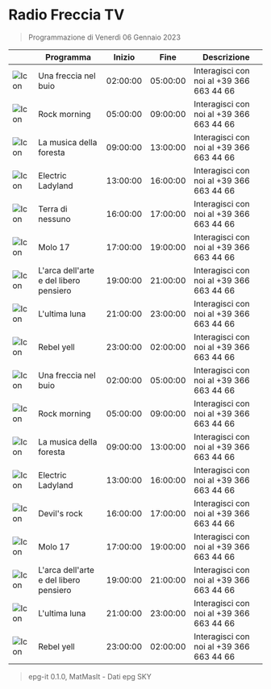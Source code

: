 # Radio Freccia TV
> Programmazione di Venerdì 06 Gennaio 2023

||Programma|Inizio|Fine|Descrizione|
|---|---|---|---|---|
|![Icon](https://guidatv.sky.it/uuid/Musica_Cover_Ein_MY0UX.png)|Una freccia nel buio|02:00:00|05:00:00|Interagisci con noi al +39 366 663 44 66
|![Icon](https://guidatv.sky.it/uuid/Musica_Cover_Ein_MY0UX.png)|Rock morning|05:00:00|09:00:00|Interagisci con noi al +39 366 663 44 66
|![Icon](https://guidatv.sky.it/uuid/ff01197d-6e26-427d-9208-69b64739226c/cover?md5ChecksumParam=a53244ef3dc0e6803d81d04a350aefbc)|La musica della foresta|09:00:00|13:00:00|Interagisci con noi al +39 366 663 44 66
|![Icon](https://guidatv.sky.it/uuid/Musica_Cover_Ein_MY0UX.png)|Electric Ladyland|13:00:00|16:00:00|Interagisci con noi al +39 366 663 44 66
|![Icon](https://guidatv.sky.it/uuid/Musica_Cover_Ein_MY0UX.png)|Terra di nessuno|16:00:00|17:00:00|Interagisci con noi al +39 366 663 44 66
|![Icon](https://guidatv.sky.it/uuid/Musica_Cover_Ein_MY0UX.png)|Molo 17|17:00:00|19:00:00|Interagisci con noi al +39 366 663 44 66
|![Icon](https://guidatv.sky.it/uuid/Musica_Cover_Ein_MY0UX.png)|L&#039;arca dell&#039;arte e del libero pensiero|19:00:00|21:00:00|Interagisci con noi al +39 366 663 44 66
|![Icon](https://guidatv.sky.it/uuid/Musica_Cover_Ein_MY0UX.png)|L&#039;ultima luna|21:00:00|23:00:00|Interagisci con noi al +39 366 663 44 66
|![Icon](https://guidatv.sky.it/uuid/Musica_Cover_Ein_MY0UX.png)|Rebel yell|23:00:00|02:00:00|Interagisci con noi al +39 366 663 44 66
|![Icon](https://guidatv.sky.it/uuid/Musica_Cover_Ein_MY0UX.png)|Una freccia nel buio|02:00:00|05:00:00|Interagisci con noi al +39 366 663 44 66
|![Icon](https://guidatv.sky.it/uuid/Musica_Cover_Ein_MY0UX.png)|Rock morning|05:00:00|09:00:00|Interagisci con noi al +39 366 663 44 66
|![Icon](https://guidatv.sky.it/uuid/ff01197d-6e26-427d-9208-69b64739226c/cover?md5ChecksumParam=a53244ef3dc0e6803d81d04a350aefbc)|La musica della foresta|09:00:00|13:00:00|Interagisci con noi al +39 366 663 44 66
|![Icon](https://guidatv.sky.it/uuid/Musica_Cover_Ein_MY0UX.png)|Electric Ladyland|13:00:00|16:00:00|Interagisci con noi al +39 366 663 44 66
|![Icon](https://guidatv.sky.it/uuid/Musica_Cover_Ein_MY0UX.png)|Devil&#039;s rock|16:00:00|17:00:00|Interagisci con noi al +39 366 663 44 66
|![Icon](https://guidatv.sky.it/uuid/Musica_Cover_Ein_MY0UX.png)|Molo 17|17:00:00|19:00:00|Interagisci con noi al +39 366 663 44 66
|![Icon](https://guidatv.sky.it/uuid/Musica_Cover_Ein_MY0UX.png)|L&#039;arca dell&#039;arte e del libero pensiero|19:00:00|21:00:00|Interagisci con noi al +39 366 663 44 66
|![Icon](https://guidatv.sky.it/uuid/Musica_Cover_Ein_MY0UX.png)|L&#039;ultima luna|21:00:00|23:00:00|Interagisci con noi al +39 366 663 44 66
|![Icon](https://guidatv.sky.it/uuid/Musica_Cover_Ein_MY0UX.png)|Rebel yell|23:00:00|02:00:00|Interagisci con noi al +39 366 663 44 66



 > epg-it 0.1.0, MatMasIt - Dati epg SKY